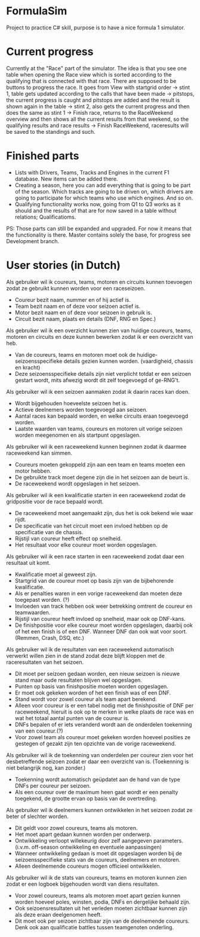 # FormulaSim
Project to practice C# skill, purpose is to have a nice formula 1 simulator.

# Current progress

Currently at the "Race" part of the simulator. The idea is that you see one table when opening the Race view which is sorted according to
the qualifying that is connected with that race. There are supposed to be buttons to progress the race. It goes from
View with startgrid order -> stint 1, table gets updated according to the calls that have been made -> pitstops, the current progress
is caught and pitstops are added and the result is shown again in the table -> stint 2, also gets the current progress and then does
the same as stint 1 -> Finish race, returns to the RaceWeekend overview and then shows all the current results from that weekend, so
the qualifying results and race results -> Finish RaceWeekend, raceresults will be saved to the standings and such.

# Finished parts

- Lists with Drivers, Teams, Tracks and Engines in the current F1 database. New items can be added there.
- Creating a season, here you can add everything that is going to be part of the season. Which tracks are going to be driven on, which
drivers are going to participate for which teams who use which engines. And so on.
- Qualifying functionality works now, going from Q1 to Q3 works as it should and the results of that are for now saved in a table without
relations; Qualificatioms.

PS: Those parts can still be expanded and upgraded. For now it means that the functionality is there. Master contains solely the base, for progress see Development branch.

# User stories (in Dutch)
Als gebruiker wil ik coureurs, teams, motoren en circuits kunnen toevoegen zodat ze gebruikt kunnen worden voor een raceseizoen.
- Coureur bezit naam, nummer en of hij actief is.
- Team bezit naam en of deze voor seizoen actief is.
- Motor bezit naam en of deze voor seizoen in gebruik is.
- Circuit bezit naam, plaats en details (DNF, RNG en Spec.)

Als gebruiker wil ik een overzicht kunnen zien van huidige coureurs, teams, motoren en circuits en deze kunnen bewerken zodat ik er een overzicht van heb.
- Van de coureurs, teams en motoren moet ook de huidige-seizoensspecifieke details gezien kunnen worden. (vaardigheid, chassis en kracht)
- Deze seizoensspecifieke details zijn niet verplicht totdat er een seizoen gestart wordt, mits afwezig wordt dit zelf toegevoegd of ge-RNG't.

Als gebruiker wil ik een seizoen aanmaken zodat ik daarin races kan doen.
- Wordt bijgehouden hoeveelste seizoen het is.
- Actieve deelnemers worden toegevoegd aan seizoen.
- Aantal races kan bepaald worden, en welke circuits eraan toegevoegd worden.
- Laatste waarden van teams, coureurs en motoren uit vorige seizoen worden meegenomen en als startpunt opgeslagen.

Als gebruiker wil ik een raceweekend kunnen beginnen zodat ik daarmee raceweekend kan simmen.
- Coureurs moeten gekoppeld zijn aan een team en teams moeten een motor hebben.
- De gebruikte track moet degene zijn die in het seizoen aan de beurt is.
- De raceweekend wordt opgeslagen in het seizoen.

Als gebruiker wil ik een kwalificatie starten in een raceweekend zodat de gridpositie voor de race bepaald wordt.
- De raceweekend moet aangemaakt zijn, dus het is ook bekend wie waar rijdt.
- De specificatie van het circuit moet een invloed hebben op de specificatie van de chassis.
- Rijstijl van coureur heeft effect op snelheid.
- Het resultaat voor elke coureur moet worden opgeslagen.

Als gebruiker wil ik een race starten in een raceweekend zodat daar een resultaat uit komt.
- Kwalificatie moet al geweest zijn.
- Startgrid van de coureur moet op basis zijn van de bijbehorende kwalificatie.
- Als er penalties waren in een vorige raceweekend dan moeten deze toegepast worden. (?)
- Invloeden van track hebben ook weer betrekking omtrent de coureur en teamwaarden.
- Rijstijl van coureur heeft invloed op snelheid, maar ook op DNF-kans.
- De finishpositie voor elke coureur moet worden opgeslagen, daarbij ook of het een finish is of een DNF. Wanneer DNF dan ook wat voor soort. (Remmen, Crash, DSQ, etc.)

Als gebruiker wil ik de resultaten van een raceweekend automatisch verwerkt willen zien in de stand zodat deze blijft kloppen met de raceresultaten van het seizoen.
- Dit moet per seizoen gedaan worden, een nieuw seizoen is nieuwe stand maar oude resultaten blijven wel opgeslagen.
- Punten op basis van finishpositie moeten worden opgeslagen.
- Er moet ook gekeken worden of het een finish was of een DNF.
- Stand wordt voor zowel coureur als team apart berekend.
- Alleen voor coureur is er een tabel nodig met de finishpositie of DNF per raceweekend, hieruit is ook op te merken in welke plaats de race was en wat het totaal aantal punten van de coureur is.
- DNFs bepalen of er iets veranderd wordt aan de onderdelen toekenning van een coureur.(?)
- Voor zowel team als coureur moet gekeken worden hoeveel posities ze gestegen of gezakt zijn ten opzichte van de vorige raceweekend.

Als gebruiker wil ik de toekenning van onderdelen per coureur zien voor het desbetreffende seizoen zodat er daar een overzicht van is. (Toekenning is niet belangrijk nog, kan zonder.)
- Toekenning wordt automatisch geüpdatet aan de hand van de type DNFs per coureur per seizoen.
- Als een coureur over de maximum heen gaat wordt er een penalty toegekend, de grootte ervan op basis van de overtreding.

Als gebruiker wil ik deelnemers kunnen ontwikkelen in het seizoen zodat ze beter of slechter worden.
- Dit geldt voor zowel coureurs, teams als motoren.
- Het moet apart gedaan kunnen worden per onderwerp.
- Ontwikkeling verloopt willekeurig door zelf aangegeven parameters. (i.v.m. off-season ontwikkeling en eventuele aanpassingen)
- Wanneer ontwikkeling gedaan is moet dit opgeslagen worden bij de seizoensspecifieke stats van de coureurs, deelnemers en motoren.
- Alleen deelnemende coureurs mogen officieel ontwikkelen.

Als gebruiker wil ik de stats van coureurs, teams en motoren kunnen zien zodat er een logboek bijgehouden wordt van diens resultaten.
- Voor zowel coureurs, teams als motoren moet apart gezien kunnen worden hoeveel poles, winsten, podia, DNFs en dergelijke behaald zijn. 
- Ook seizoensresultaten uit het verleden moeten zichtbaar kunnen zijn als deze eraan deelgenomen heeft.
- Dit moet ook per seizoen zichtbaar zijn van de deelnemende coureurs. Denk ook aan qualificatie battles tussen teamgenoten onderling.
